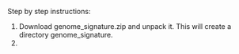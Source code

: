 Step by step instructions:

1. Download genome_signature.zip and unpack it. This will create a directory genome_signature.
2. 

